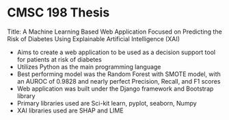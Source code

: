 # CMSC 198 Thesis
Title: A Machine Learning Based Web Application Focused on Predicting the Risk of Diabetes Using Explainable Artificial Intelligence (XAI)

- Aims to create a web application to be used as a decision support tool for patients at risk of diabetes
- Utilizes Python as the main programming language
- Best performing model was the Random Forest with SMOTE model, with an AUROC of 0.9828 and nearly perfect Precision, Recall, and F1 scores
- Web application was built under the Django framework and Bootstrap library
- Primary libraries used are Sci-kit learn, pyplot, seaborn, Numpy
- XAI libraries used are SHAP and LIME
